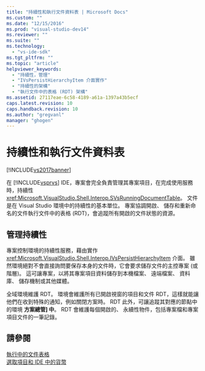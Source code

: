 ```yaml
---
title: "持續性和執行文件資料表 | Microsoft Docs"
ms.custom: ""
ms.date: "12/15/2016"
ms.prod: "visual-studio-dev14"
ms.reviewer: ""
ms.suite: ""
ms.technology: 
  - "vs-ide-sdk"
ms.tgt_pltfrm: ""
ms.topic: "article"
helpviewer_keywords: 
  - "持續性，管理"
  - "IVsPersistHierarchyItem 介面實作"
  - "持續性的架構"
  - "執行文件中的表格 (RDT) 架構"
ms.assetid: 27117eae-6c58-4189-a61a-1397a43b5ecf
caps.latest.revision: 10
caps.handback.revision: 10
ms.author: "gregvanl"
manager: "ghogen"
---
```

# 持續性和執行文件資料表
[!INCLUDE[vs2017banner](../../code-quality/includes/vs2017banner.md)]

在 [!INCLUDE[vsprvs](../../code-quality/includes/vsprvs_md.md)] IDE，專案會完全負責管理其專案項目，在完成使用服務時，持續性 <xref:Microsoft.VisualStudio.Shell.Interop.SVsRunningDocumentTable>。 文件是在 Visual Studio 環境中的持續性的基本單位。 專案協調開啟、 儲存和重新命名的文件執行文件中的表格 \(RDT\)，會追蹤所有開啟的文件狀態的資源。  
  
## 管理持續性  
 專案控制環境的持續性服務，藉由實作 <xref:Microsoft.VisualStudio.Shell.Interop.IVsPersistHierarchyItem> 介面。 雖然環境絕對不會直接詢問要保存本身的文件時，它會要求儲存文件的主控專案 \(或階層\)。 這可讓專案，以將其專案項目資料儲存到本機檔案、 遠端檔案、 資料庫、 儲存機制或其他媒體。  
  
 全域環境維護 RDT。 環境會維護所有已開啟視窗的項目和文件 RDT，這樣就能讓他們在收到特殊的通知，例如關閉方案時。 RDT 此外，可讓追蹤其對應的節點中的環境 **方案總管\] 中**。 RDT 會維護每個開啟的、 永續性物件，包括專案檔和專案項目文件的一筆記錄。  
  
## 請參閱  
 [執行中的文件表格](../../extensibility/internals/running-document-table.md)   
 [選取項目和 IDE 中的貨幣](../../extensibility/internals/selection-and-currency-in-the-ide.md)